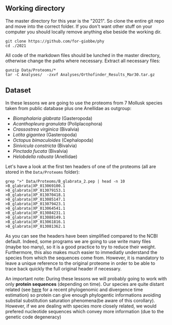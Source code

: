 ## Working directory

The master directory for this year is the "2021". So clone the entire git repo and move into the correct folder. If you don't want other stuff on your computer you should locally remove anything else beside the working dir.

```
git clone https://github.com/for-giobbe/phy
cd ./2021
```

All code of the markdown files should be lunched in the master directory, otherwise change the paths where necessary.
Extract all necessary files:


```
gunzip Data/Proteoms/*
tar -C Analyses/  -zxvf Analyses/Orthofinder_Results_Mar30.tar.gz
```

## Dataset

In these lessons we are going to use the proteoms from 7 Mollusk species taken from public database plus one Anellidae as outgroup:

  * *Biomphalaria glabrata* (Gasteropoda)
  * *Acanthopleura granulata* (Poliplacophora)
  * *Crassostrea virginica* (Bivalvia)
  * *Lotita gigantea* (Gasteropoda)
  * *Octopus bimaculoides* (Cephalopoda)
  * *Sinivicula constricta* (Bivalvia)
  * *Pinctada fucata* (Bivalvia)
  * *Helobdella robusta* (Anellidae)

Let's have a look at the first ten headers of one of the proteoms (all are stored in the ```Data/Proteoms``` folder):

```
grep ">" Data/Proteoms/B_glabrata_2.pep | head -n 10
>B_glabrata|XP_013069100.1
>B_glabrata|XP_013079153.1
>B_glabrata|XP_013070418.1
>B_glabrata|XP_013085147.1
>B_glabrata|XP_013079423.1
>B_glabrata|XP_013064541.1
>B_glabrata|XP_013084231.1
>B_glabrata|XP_013088149.1
>B_glabrata|XP_013061816.1
>B_glabrata|XP_013081362.1
```

As you can see the headers have been simplified compared to the NCBI default. Indeed, some programs we are going to use write many files (maybe too many), so it is a good practice to try to reduce their weight. Furthermore, this also makes much easier to immediatly understand the species from which the sequences come from. However, it is mandatory to leave a unique reference to the original proteome in order to be able to trace back quickly the full original header if necessary.

An important note: During these lessons we will probably going to work with only **protein sequences** (depending on time). Our species are quite distant related (see [here](https://www.nature.com/articles/s41598-019-56728-w) for a recent phylogenomic and divergence time estimation) so protein can give enough phylogentic informations avoiding substial substitution saturation phenomena(be aware of this corollary). However, if we are dealing with species more closely related, we would prefered nucleotide sequences which convey more information (due to the genetic code degeneracy) 
